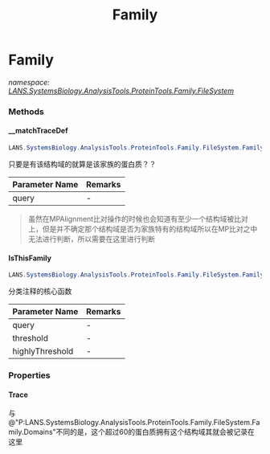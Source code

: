 ﻿---
title: Family
---

# Family
_namespace: [LANS.SystemsBiology.AnalysisTools.ProteinTools.Family.FileSystem](N-LANS.SystemsBiology.AnalysisTools.ProteinTools.Family.FileSystem.html)_





### Methods

#### __matchTraceDef
```csharp
LANS.SystemsBiology.AnalysisTools.ProteinTools.Family.FileSystem.Family.__matchTraceDef(LANS.SystemsBiology.AnalysisTools.ProteinTools.Sanger.Pfam.PfamString.PfamString)
```
只要是有该结构域的就算是该家族的蛋白质？？

|Parameter Name|Remarks|
|--------------|-------|
|query|-|

> 
>  虽然在MPAlignment比对操作的时候也会知道有至少一个结构域被比对上，但是并不确定那个结构域是否为家族特有的结构域所以在MP比对之中无法进行判断，所以需要在这里进行判断
>  

#### IsThisFamily
```csharp
LANS.SystemsBiology.AnalysisTools.ProteinTools.Family.FileSystem.Family.IsThisFamily(LANS.SystemsBiology.AnalysisTools.ProteinTools.Sanger.Pfam.PfamString.PfamString,System.Double,System.Double,System.Int32,System.Boolean)
```
分类注释的核心函数

|Parameter Name|Remarks|
|--------------|-------|
|query|-|
|threshold|-|
|highlyThreshold|-|



### Properties

#### Trace
与@"P:LANS.SystemsBiology.AnalysisTools.ProteinTools.Family.FileSystem.Family.Domains"不同的是，这个超过60的蛋白质拥有这个结构域其就会被记录在这里
